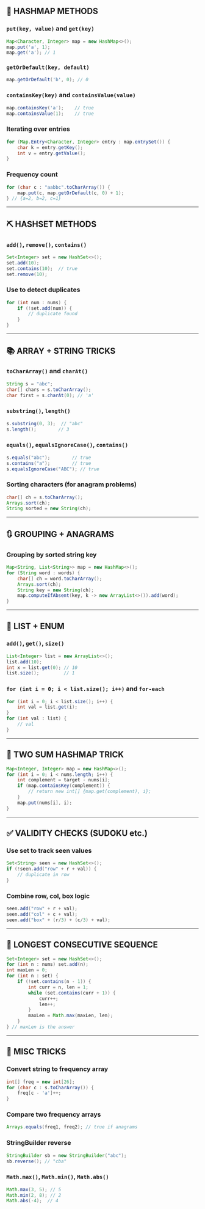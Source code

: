 ## 🧮 HASHMAP METHODS

### `put(key, value)` and `get(key)`
```java
Map<Character, Integer> map = new HashMap<>();
map.put('a', 1);
map.get('a'); // 1
```

### `getOrDefault(key, default)`
```java
map.getOrDefault('b', 0); // 0
```

### `containsKey(key)` and `containsValue(value)`
```java
map.containsKey('a');    // true
map.containsValue(1);    // true
```

### Iterating over entries
```java
for (Map.Entry<Character, Integer> entry : map.entrySet()) {
    char k = entry.getKey();
    int v = entry.getValue();
}
```

### Frequency count
```java
for (char c : "aabbc".toCharArray()) {
    map.put(c, map.getOrDefault(c, 0) + 1);
} // {a=2, b=2, c=1}
```

---

## ⛏️ HASHSET METHODS

### `add()`, `remove()`, `contains()`
```java
Set<Integer> set = new HashSet<>();
set.add(10);
set.contains(10);  // true
set.remove(10);
```

### Use to detect duplicates
```java
for (int num : nums) {
    if (!set.add(num)) {
        // duplicate found
    }
}
```

---

## 📚 ARRAY + STRING TRICKS

### `toCharArray()` and `charAt()`
```java
String s = "abc";
char[] chars = s.toCharArray();
char first = s.charAt(0); // 'a'
```

### `substring()`, `length()`
```java
s.substring(0, 3);  // "abc"
s.length();        // 3
```

### `equals()`, `equalsIgnoreCase()`, `contains()`
```java
s.equals("abc");        // true
s.contains("a");        // true
s.equalsIgnoreCase("ABC"); // true
```

### Sorting characters (for anagram problems)
```java
char[] ch = s.toCharArray();
Arrays.sort(ch);
String sorted = new String(ch);
```

---

## 🔃 GROUPING + ANAGRAMS

### Grouping by sorted string key
```java
Map<String, List<String>> map = new HashMap<>();
for (String word : words) {
    char[] ch = word.toCharArray();
    Arrays.sort(ch);
    String key = new String(ch);
    map.computeIfAbsent(key, k -> new ArrayList<>()).add(word);
}
```

---

## 🧩 LIST + ENUM

### `add()`, `get()`, `size()`
```java
List<Integer> list = new ArrayList<>();
list.add(10);
int x = list.get(0); // 10
list.size();         // 1
```

### `for (int i = 0; i < list.size(); i++)` and `for-each`
```java
for (int i = 0; i < list.size(); i++) {
    int val = list.get(i);
}
for (int val : list) {
    // val
}
```

---

## 🧠 TWO SUM HASHMAP TRICK
```java
Map<Integer, Integer> map = new HashMap<>();
for (int i = 0; i < nums.length; i++) {
    int complement = target - nums[i];
    if (map.containsKey(complement)) {
        // return new int[] {map.get(complement), i};
    }
    map.put(nums[i], i);
}
```

---

## ✅ VALIDITY CHECKS (SUDOKU etc.)

### Use set to track seen values
```java
Set<String> seen = new HashSet<>();
if (!seen.add("row" + r + val)) {
    // duplicate in row
}
```

### Combine row, col, box logic
```java
seen.add("row" + r + val);
seen.add("col" + c + val);
seen.add("box" + (r/3) + (c/3) + val);
```

---

## 🧊 LONGEST CONSECUTIVE SEQUENCE
```java
Set<Integer> set = new HashSet<>();
for (int n : nums) set.add(n);
int maxLen = 0;
for (int n : set) {
    if (!set.contains(n - 1)) {
        int curr = n, len = 1;
        while (set.contains(curr + 1)) {
            curr++;
            len++;
        }
        maxLen = Math.max(maxLen, len);
    }
} // maxLen is the answer
```

---

## 📐 MISC TRICKS

### Convert string to frequency array
```java
int[] freq = new int[26];
for (char c : s.toCharArray()) {
    freq[c - 'a']++;
}
```

### Compare two frequency arrays
```java
Arrays.equals(freq1, freq2); // true if anagrams
```

### StringBuilder reverse
```java
StringBuilder sb = new StringBuilder("abc");
sb.reverse(); // "cba"
```

### `Math.max()`, `Math.min()`, `Math.abs()`
```java
Math.max(3, 5); // 5
Math.min(2, 8); // 2
Math.abs(-4);  // 4
```


